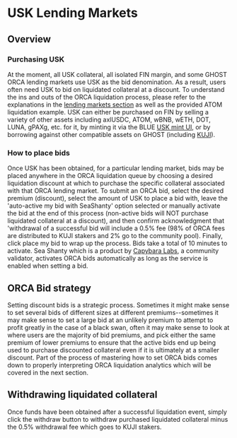 # USK Lending Markets

## Overview

### Purchasing USK

At the moment, all USK collateral, all isolated FIN margin, and some GHOST ORCA lending markets use USK as the bid denomination. As a result, users often need USK to bid on liquidated collateral at a discount. To understand the ins and outs of the ORCA liquidation process, please refer to the explanations in the [lending markets section](../) as well as the provided ATOM liquidation example. USK can either be purchased on FIN by selling a variety of other assets including axlUSDC, ATOM, wBNB, wETH, DOT, LUNA, gPAXg, etc. for it, by minting it via the BLUE [USK mint UI](../../../../blue/mint.md), or by borrowing against other compatible assets on GHOST (including [KUJI](../../../../../tokenomics/kuji-token/)).&#x20;

### How to place bids

Once USK has been obtained, for a particular lending market, bids may be placed anywhere in the ORCA liquidation queue by choosing a desired liquidation discount at which to purchase the specific collateral associated with that ORCA lending market. To submit an ORCA bid, select the desired premium (discount), select the amount of USK to place a bid with, leave the 'auto-active my bid with SeaShanty' option selected or manually activate the bid at the end of this process (non-active bids will NOT purchase liquidated collateral at a discount), and then confirm acknowledgment that 'withdrawal of a successful bid will include a 0.5% fee (98% of ORCA fees are distributed to KUJI stakers and 2% go to the community pool). Finally, click place my bid to wrap up the process. Bids take a total of 10 minutes to activate. Sea Shanty which is a product by [Capybara Labs](../../../../../governance/capybara-labs.md), a community validator, activates ORCA bids automatically as long as the service is enabled when setting a bid.&#x20;

## ORCA Bid strategy&#x20;

Setting discount bids is a strategic process. Sometimes it might make sense to set several bids of different sizes at different premiums--sometimes it may make sense to set a large bid at an unlikely premium to attempt to profit greatly in the case of a black swan, often it may make sense to look at where users are the majority of bid premiums, and pick either the same premium of lower premiums to ensure that the active bids end up being used to purchase discounted collateral even if it is ultimately at a smaller discount. Part of the process of mastering how to set ORCA bids comes down to properly interpreting ORCA liquidation analytics which will be covered in the next section.

## Withdrawing liquidated collateral&#x20;

Once funds have been obtained after a successful liquidation event, simply click the withdraw button to withdraw purchased liquidated collateral minus the 0.5% withdrawal fee which goes to KUJI stakers.&#x20;
